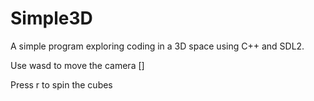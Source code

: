 # Simple3D
A simple program exploring coding in a 3D space using C++ and SDL2.

Use wasd to move the camera
[]

Press r to spin the cubes

